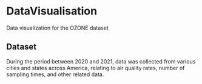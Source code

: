 # DataVisualisation
Data visualization for the OZONE dataset

## Dataset
During the period between 2020 and 2021, data was collected from various cities and states across America, relating to air quality rates, 
number of sampling times, and other related data.


